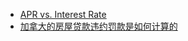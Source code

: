  - [APR vs. Interest Rate](http://www.diffen.com/difference/Annual_Percentage_Rate_vs_Interest_Rate)
 - [加拿大的房屋贷款违约罚款是如何计算的](http://www.weixinnu.com/tag_article/3839566473)